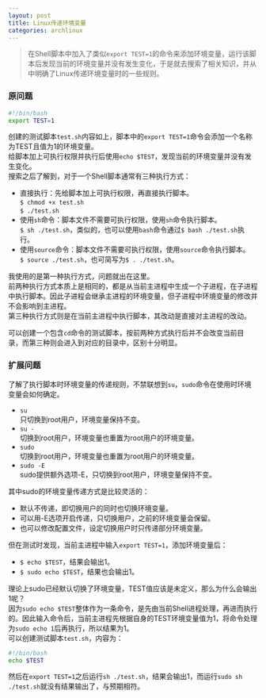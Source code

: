 ```yaml
---
layout: post
title: Linux传递环境变量
categories: archlinux
---
```


> 在Shell脚本中加入了类似`export TEST=1`的命令来添加环境变量，运行该脚本后发现当前的环境变量并没有发生变化，于是就去搜索了相关知识，并从中明确了Linux传递环境变量时的一些规则。  

<!-- more -->

### 原问题  
```bash
#!/bin/bash
export TEST=1
```
创建的测试脚本`test.sh`内容如上，脚本中的`export TEST=1`命令会添加一个名称为TEST且值为1的环境变量。  
给脚本加上可执行权限并执行后使用`echo $TEST`，发现当前的环境变量并没有发生变化。  
搜索之后了解到，对于一个Shell脚本通常有三种执行方式：  
* 直接执行：先给脚本加上可执行权限，再直接执行脚本。  
  `$ chmod +x test.sh`  
  `$ ./test.sh`  
* 使用`sh`命令：脚本文件不需要可执行权限，使用`sh`命令执行脚本。  
  `$ sh ./test.sh`，类似的，也可以使用`bash`命令通过`$ bash ./test.sh`执行。  
* 使用`source`命令：脚本文件不需要可执行权限，使用`source`命令执行脚本。  
  `$ source ./test.sh`，也可简写为`$ . ./test.sh`。  

我使用的是第一种执行方式，问题就出在这里。  
前两种执行方式本质上是相同的，都是从当前主进程中生成一个子进程，在子进程中执行脚本。因此子进程会继承主进程的环境变量，但子进程中环境变量的修改并不会影响到主进程。  
第三种执行方式则是在当前主进程中执行脚本，其改动是直接对主进程的改动。  

可以创建一个包含`cd`命令的测试脚本，按前两种方式执行后并不会改变当前目录，而第三种则会进入到对应的目录中，区别十分明显。  

### 扩展问题
了解了执行脚本时环境变量的传递规则，不禁联想到`su`，`sudo`命令在使用时环境变量会如何确定。  
* `su`  
  只切换到root用户，环境变量保持不变。
* `su -`  
  切换到root用户，环境变量也重置为root用户的环境变量。
* `sudo`  
  切换到root用户，环境变量也重置为root用户的环境变量。
* `sudo -E`  
  sudo提供额外选项-E，只切换到root用户，环境变量保持不变。

其中sudo的环境变量传递方式是比较灵活的：  
* 默认不传递，即切换用户的同时也切换环境变量。  
* 可以用-E选项开启传递，只切换用户，之前的环境变量会保留。  
* 也可以修改配置文件，设定切换用户时只传递部分环境变量。  

但在测试时发现，当前主进程中输入`export TEST=1`，添加环境变量后：  
* `$ echo $TEST`，结果会输出1。  
* `$ sudo echo $TEST`，结果也会输出1。  

理论上sudo已经默认切换了环境变量，TEST值应该是未定义，那么为什么会输出1呢？  
因为`sudo echo $TEST`整体作为一条命令，是先由当前Shell进程处理，再进而执行的。因此输入命令后，当前主进程先根据自身的TEST环境变量值为1，将命令处理为`sudo echo 1`后再执行，所以结果为1。  
可以创建测试脚本`test.sh`，内容为：
```bash
#!/bin/bash
echo $TEST
```
然后在`export TEST=1`之后运行`sh ./test.sh`，结果会输出1，而运行`sudo sh ./test.sh`就没有结果输出了，与预期相符。
